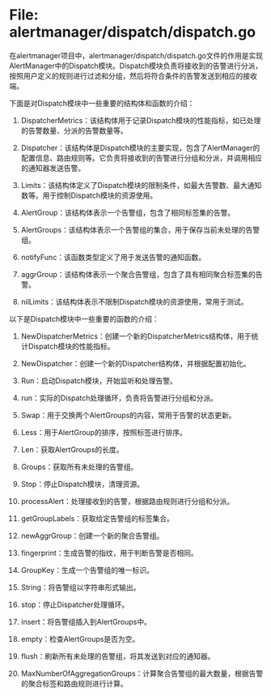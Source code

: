 # File: alertmanager/dispatch/dispatch.go

在alertmanager项目中，alertmanager/dispatch/dispatch.go文件的作用是实现AlertManager中的Dispatch模块。Dispatch模块负责将接收到的告警进行分派，按照用户定义的规则进行过滤和分组，然后将符合条件的告警发送到相应的接收端。

下面是对Dispatch模块中一些重要的结构体和函数的介绍：

1. DispatcherMetrics：该结构体用于记录Dispatch模块的性能指标，如已处理的告警数量、分派的告警数量等。

2. Dispatcher：该结构体是Dispatch模块的主要实现，包含了AlertManager的配置信息、路由规则等。它负责将接收到的告警进行分组和分派，并调用相应的通知器发送告警。

3. Limits：该结构体定义了Dispatch模块的限制条件，如最大告警数、最大通知数等。用于控制Dispatch模块的资源使用。

4. AlertGroup：该结构体表示一个告警组，包含了相同标签集的告警。

5. AlertGroups：该结构体表示一个告警组的集合，用于保存当前未处理的告警组。

6. notifyFunc：该函数类型定义了用于发送告警的通知函数。

7. aggrGroup：该结构体表示一个聚合告警组，包含了具有相同聚合标签集的告警。

8. nilLimits：该结构体表示不限制Dispatch模块的资源使用，常用于测试。

以下是Dispatch模块中一些重要的函数的介绍：

1. NewDispatcherMetrics：创建一个新的DispatcherMetrics结构体，用于统计Dispatch模块的性能指标。

2. NewDispatcher：创建一个新的Dispatcher结构体，并根据配置初始化。

3. Run：启动Dispatch模块，开始监听和处理告警。

4. run：实际的Dispatch处理循环，负责将告警进行分组和分派。

5. Swap：用于交换两个AlertGroups的内容，常用于告警的状态更新。

6. Less：用于AlertGroup的排序，按照标签进行排序。

7. Len：获取AlertGroups的长度。

8. Groups：获取所有未处理的告警组。

9. Stop：停止Dispatch模块，清理资源。

10. processAlert：处理接收到的告警，根据路由规则进行分组和分派。

11. getGroupLabels：获取给定告警组的标签集合。

12. newAggrGroup：创建一个新的聚合告警组。

13. fingerprint：生成告警的指纹，用于判断告警是否相同。

14. GroupKey：生成一个告警组的唯一标识。

15. String：将告警组以字符串形式输出。

16. stop：停止Dispatcher处理循环。

17. insert：将告警组插入到AlertGroups中。

18. empty：检查AlertGroups是否为空。

19. flush：刷新所有未处理的告警组，将其发送到对应的通知器。

20. MaxNumberOfAggregationGroups：计算聚合告警组的最大数量，根据告警的聚合标签和路由规则进行计算。

